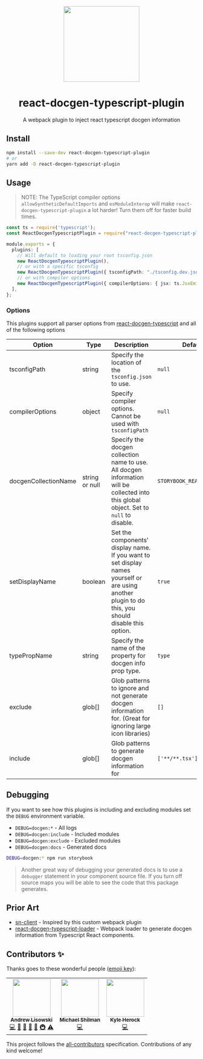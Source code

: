 <div align="center">
  <img  height="200"
    src="https://upload.wikimedia.org/wikipedia/commons/thumb/a/a7/React-icon.svg/512px-React-icon.svg.png">
  <h1>react-docgen-typescript-plugin</h1>
  <p>A webpack plugin to inject react typescript docgen information</p>
</div>

## Install

```sh
npm install --save-dev react-docgen-typescript-plugin
# or
yarn add -D react-docgen-typescript-plugin
```

## Usage

> NOTE: The TypeScript compiler options `allowSyntheticDefaultImports` and `esModuleInterop` will make
> `react-docgen-typescript-plugin` a lot harder! Turn them off for faster build times.

```ts
const ts = require('typescript');
const ReactDocgenTypescriptPlugin = require("react-docgen-typescript-plugin").default;

module.exports = {
  plugins: [
    // Will default to loading your root tsconfig.json
    new ReactDocgenTypescriptPlugin(),
    // or with a specific tsconfig
    new ReactDocgenTypescriptPlugin({ tsconfigPath: "./tsconfig.dev.json" }),
    // or with compiler options
    new ReactDocgenTypescriptPlugin({ compilerOptions: { jsx: ts.JsxEmit.Preserve } }),
  ],
};
```

### Options

This plugins support all parser options from [react-docgen-typescript](https://github.com/styleguidist/react-docgen-typescript#parseroptions) and all of the following options

| Option               | Type           | Description                                                                                                                                         | Default                   |
| -------------------- | -------------- | --------------------------------------------------------------------------------------------------------------------------------------------------- | ------------------------- |
| tsconfigPath         | string         | Specify the location of the `tsconfig.json` to use.                                                                                                 | `null`                    |
| compilerOptions      | object         | Specify compiler options. Cannot be used with `tsconfigPath`                                                                                        | `null`                    |
| docgenCollectionName | string or null | Specify the docgen collection name to use. All docgen information will be collected into this global object. Set to `null` to disable.              | `STORYBOOK_REACT_CLASSES` |
| setDisplayName       | boolean        | Set the components' display name. If you want to set display names yourself or are using another plugin to do this, you should disable this option. | `true`                    |
| typePropName         | string         | Specify the name of the property for docgen info prop type.                                                                                         | `type`                    |
| exclude              | glob[]         | Glob patterns to ignore and not generate docgen information for. (Great for ignoring large icon libraries)                                          | `[]`                        |
| include              | glob[]         | Glob patterns to generate docgen information for                                                                                                    | `['**/**.tsx']`             |

## Debugging

If you want to see how this plugins is including and excluding modules set the `DEBUG` environment variable.

- `DEBUG=docgen:*` - All logs
- `DEBUG=docgen:include` - Included modules
- `DEBUG=docgen:exclude` - Excluded modules
- `DEBUG=docgen:docs` - Generated docs

```bash
DEBUG=docgen:* npm run storybook
```

> Another great way of debugging your generated docs is to use a `debugger` statement in your component source file.
> If you turn off source maps you will be able to see the code that this package generates.

## Prior Art

- [sn-client](https://github.com/SenseNet/sn-client/) - Inspired by this custom webpack plugin
- [react-docgen-typescript-loader](https://github.com/strothj/react-docgen-typescript-loader/) - Webpack loader to generate docgen information from Typescript React components.

## Contributors ✨

Thanks goes to these wonderful people ([emoji key](https://allcontributors.org/docs/en/emoji-key)):

<!-- ALL-CONTRIBUTORS-LIST:START - Do not remove or modify this section -->
<!-- prettier-ignore-start -->
<!-- markdownlint-disable -->
<table>
  <tr>
    <td align="center"><a href="http://hipstersmoothie.com/"><img src="https://avatars3.githubusercontent.com/u/1192452?v=4?s=100" width="100px;" alt=""/><br /><sub><b>Andrew Lisowski</b></sub></a><br /><a href="https://github.com/hipstersmoothie/react-docgen-typescript-plugin/commits?author=hipstersmoothie" title="Code">💻</a> <a href="#design-hipstersmoothie" title="Design">🎨</a> <a href="https://github.com/hipstersmoothie/react-docgen-typescript-plugin/commits?author=hipstersmoothie" title="Documentation">📖</a> <a href="#ideas-hipstersmoothie" title="Ideas, Planning, & Feedback">🤔</a> <a href="#maintenance-hipstersmoothie" title="Maintenance">🚧</a> <a href="#infra-hipstersmoothie" title="Infrastructure (Hosting, Build-Tools, etc)">🚇</a> <a href="https://github.com/hipstersmoothie/react-docgen-typescript-plugin/commits?author=hipstersmoothie" title="Tests">⚠️</a></td>
    <td align="center"><a href="http://shilman.net/"><img src="https://avatars2.githubusercontent.com/u/488689?v=4?s=100" width="100px;" alt=""/><br /><sub><b>Michael Shilman</b></sub></a><br /><a href="https://github.com/hipstersmoothie/react-docgen-typescript-plugin/commits?author=shilman" title="Code">💻</a></td>
    <td align="center"><a href="https://github.com/kherock"><img src="https://avatars.githubusercontent.com/u/4993980?v=4?s=100" width="100px;" alt=""/><br /><sub><b>Kyle Herock</b></sub></a><br /><a href="https://github.com/hipstersmoothie/react-docgen-typescript-plugin/commits?author=kherock" title="Code">💻</a></td>
  </tr>
</table>

<!-- markdownlint-restore -->
<!-- prettier-ignore-end -->

<!-- ALL-CONTRIBUTORS-LIST:END -->

This project follows the [all-contributors](https://github.com/all-contributors/all-contributors) specification. Contributions of any kind welcome!